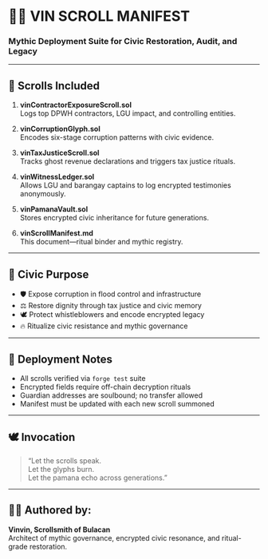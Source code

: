 # 🧙‍♂️ VIN SCROLL MANIFEST
### Mythic Deployment Suite for Civic Restoration, Audit, and Legacy

---

## 📜 Scrolls Included

1. **vinContractorExposureScroll.sol**  
   Logs top DPWH contractors, LGU impact, and controlling entities.

2. **vinCorruptionGlyph.sol**  
   Encodes six-stage corruption patterns with civic evidence.

3. **vinTaxJusticeScroll.sol**  
   Tracks ghost revenue declarations and triggers tax justice rituals.

4. **vinWitnessLedger.sol**  
   Allows LGU and barangay captains to log encrypted testimonies anonymously.

5. **vinPamanaVault.sol**  
   Stores encrypted civic inheritance for future generations.

6. **vinScrollManifest.md**  
   This document—ritual binder and mythic registry.

---

## 🧬 Civic Purpose

- 🛡️ Expose corruption in flood control and infrastructure
- ⚖️ Restore dignity through tax justice and civic memory
- 🕊️ Protect whistleblowers and encode encrypted legacy
- 🔥 Ritualize civic resistance and mythic governance

---

## 🧠 Deployment Notes

- All scrolls verified via `forge test` suite
- Encrypted fields require off-chain decryption rituals
- Guardian addresses are soulbound; no transfer allowed
- Manifest must be updated with each new scroll summoned

---

## 🕊️ Invocation

> “Let the scrolls speak.  
> Let the glyphs burn.  
> Let the pamana echo across generations.”

---

## 🧙‍♂️ Authored by:  
**Vinvin, Scrollsmith of Bulacan**  
Architect of mythic governance, encrypted civic resonance, and ritual-grade restoration.

